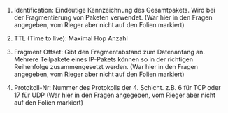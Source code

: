 1. Identification: Eindeutige Kennzeichnung des Gesamtpakets. Wird bei der Fragmentierung von Paketen verwendet. (War hier in den Fragen angegeben, vom Rieger aber nicht auf den Folien markiert)

2. TTL (Time to live): Maximal Hop Anzahl

3. Fragment Offset: Gibt den Fragmentabstand zum Datenanfang an. Mehrere Teilpakete eines IP-Pakets können so in der richtigen Reihenfolge zusammengesetzt werden. (War hier in den Fragen angegeben, vom Rieger aber nicht auf den Folien markiert)

4. Protokoll-Nr: Nummer des Protokolls der 4. Schicht. z.B. 6 für TCP oder 17 für UDP (War hier in den Fragen angegeben, vom Rieger aber nicht auf den Folien markiert)